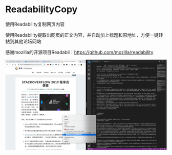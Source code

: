# ReadabilityCopy
使用Readability复制网页内容

使用Readability提取出网页的正文内容，并自动加上标题和原地址，方便一键转帖到其他论坛网站

感谢mozilla的开源项目Readabil：https://github.com/mozilla/readability

![screenshot1](https://github.com/fqxufo/ReadabilityCopy/blob/master/screenshot.png?raw=true)
